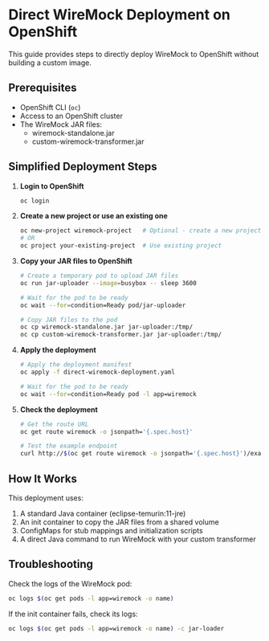 # Direct WireMock Deployment on OpenShift

This guide provides steps to directly deploy WireMock to OpenShift without building a custom image.

## Prerequisites

- OpenShift CLI (`oc`)
- Access to an OpenShift cluster
- The WireMock JAR files:
  - wiremock-standalone.jar
  - custom-wiremock-transformer.jar

## Simplified Deployment Steps

1. **Login to OpenShift**

   ```bash
   oc login
   ```

2. **Create a new project or use an existing one**

   ```bash
   oc new-project wiremock-project   # Optional - create a new project
   # OR
   oc project your-existing-project  # Use existing project
   ```

3. **Copy your JAR files to OpenShift**

   ```bash
   # Create a temporary pod to upload JAR files
   oc run jar-uploader --image=busybox -- sleep 3600
   
   # Wait for the pod to be ready
   oc wait --for=condition=Ready pod/jar-uploader
   
   # Copy JAR files to the pod
   oc cp wiremock-standalone.jar jar-uploader:/tmp/
   oc cp custom-wiremock-transformer.jar jar-uploader:/tmp/
   ```

4. **Apply the deployment**

   ```bash
   # Apply the deployment manifest
   oc apply -f direct-wiremock-deployment.yaml
   
   # Wait for the pod to be ready
   oc wait --for=condition=Ready pod -l app=wiremock
   ```

5. **Check the deployment**

   ```bash
   # Get the route URL
   oc get route wiremock -o jsonpath='{.spec.host}'
   
   # Test the example endpoint
   curl http://$(oc get route wiremock -o jsonpath='{.spec.host}')/example
   ```

## How It Works

This deployment uses:
1. A standard Java container (eclipse-temurin:11-jre)
2. An init container to copy the JAR files from a shared volume 
3. ConfigMaps for stub mappings and initialization scripts
4. A direct Java command to run WireMock with your custom transformer

## Troubleshooting

Check the logs of the WireMock pod:

```bash
oc logs $(oc get pods -l app=wiremock -o name)
```

If the init container fails, check its logs:

```bash
oc logs $(oc get pods -l app=wiremock -o name) -c jar-loader
``` 